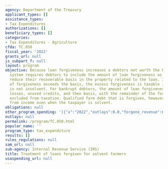 ```yaml
---
agency: Department of the Treasury
applicant_types: []
assistance_types:
- Tax Expenditures
authorizations: []
beneficiary_types: []
categories:
- Tax Expenditures - Agriculture
cfda: TC.050
fiscal_year: '2022'
grants_url: null
is_subpart_f: null
layout: program
objective: Because loan forgiveness increases a debtors net worth the baseline tax
  system requires debtors to include the amount of loan forgiveness as income or else
  reduce their recoverable basis in the property related to the loan. If the amount
  of forgiveness exceeds the basis, the excess forgiveness is taxable if the taxpayer
  is not insolvent. For bankrupt debtors, the amount of loan forgiveness reduces carryover
  losses, unused credits, and then basis, with the remainder of the forgiven debt
  excluded from taxation. Qualified farm debt that is forgiven, however, is excluded
  from income even when the taxpayer is solvent.
obligations: null
other_program_spending: '[{"x":"2022","outlays":0.0,"forgone_revenue":60000000.0},{"x":"2023","outlays":0.0,"forgone_revenue":60000000.0},{"x":"2024","outlays":0.0,"forgone_revenue":120000000.0}]'
outlays: null
permalink: /program/TC.050.html
popular_name: ''
program_type: tax_expenditure
results: []
rules_regulations: null
sam_url: null
sub-agency: Internal Revenue Service (IRS)
title: Treatment of loans forgiven for solvent farmers
usaspending_url: null
---
```

